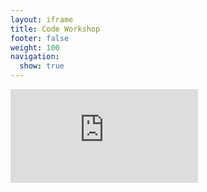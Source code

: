 ```yaml
---
layout: iframe
title: Code Workshop
footer: false
weight: 100
navigation:
  show: true 
---
```

<iframe frameborder="0" src="https://sendgrid.com/codeworkshop"></iframe>
